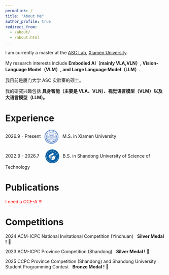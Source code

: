 ```yaml
---
permalink: /
title: "About Me"
author_profile: true
redirect_from: 
  - /about/
  - /about.html
---
```


I am currently a master at the [ASC Lab](https://asc.xmu.edu.cn/), [Xiamen University](https://www.xmu.edu.cn/). 

My research interests include **Embodied AI（mainly VLA,VLN）, Vision-Language Model（VLM）, and Large Language Model（LLM）.**

我目前是厦门大学 ASC 实验室的硕士。

我的研究兴趣包括 **具身智能（主要是 VLA、VLN）、视觉语言模型（VLM）以及大语言模型（LLM)。**

Experience
======
2026.9 - Present&nbsp;&nbsp;&nbsp;<img src="2021010906351482.png" alt="图标" height="45" style="vertical-align: middle;">&nbsp;&nbsp;&nbsp;M.S. in Xiamen University 

2022.9 - 2026.7&nbsp;&nbsp;&nbsp;&nbsp;<img src="005Wv2zUly8gdilf28d6fj30ro0ro75r.jpg" alt="图标" height="50" style="vertical-align: middle;">&nbsp;&nbsp;B.S. in Shandong University of Science of Technology
 
Publications
======

<span style="color:red;">I need a CCF-A !!!</span>

Competitions
======
2024 ACM-ICPC National Invitational Competition (Yinchuan) &nbsp;&nbsp;**Silver Medal !** 🥈

2023 ACM-ICPC Province Competition (Shandong) &nbsp;&nbsp;**Silver Medal !** 🥈

2025 CCPC Province Competition (Shandong) and Shandong University Student Programming Contest &nbsp;&nbsp;**Bronze Medal !** 🥉
